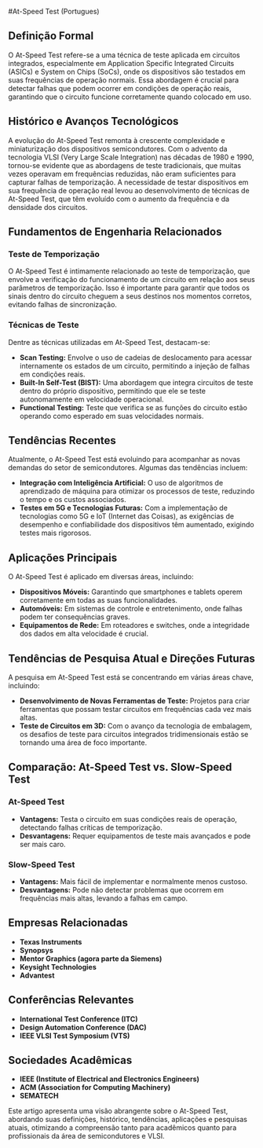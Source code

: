 #At-Speed Test (Portugues)

## Definição Formal

O At-Speed Test refere-se a uma técnica de teste aplicada em circuitos integrados, especialmente em Application Specific Integrated Circuits (ASICs) e System on Chips (SoCs), onde os dispositivos são testados em suas frequências de operação normais. Essa abordagem é crucial para detectar falhas que podem ocorrer em condições de operação reais, garantindo que o circuito funcione corretamente quando colocado em uso.

## Histórico e Avanços Tecnológicos

A evolução do At-Speed Test remonta à crescente complexidade e miniaturização dos dispositivos semicondutores. Com o advento da tecnologia VLSI (Very Large Scale Integration) nas décadas de 1980 e 1990, tornou-se evidente que as abordagens de teste tradicionais, que muitas vezes operavam em frequências reduzidas, não eram suficientes para capturar falhas de temporização. A necessidade de testar dispositivos em sua frequência de operação real levou ao desenvolvimento de técnicas de At-Speed Test, que têm evoluído com o aumento da frequência e da densidade dos circuitos.

## Fundamentos de Engenharia Relacionados

### Teste de Temporização

O At-Speed Test é intimamente relacionado ao teste de temporização, que envolve a verificação do funcionamento de um circuito em relação aos seus parâmetros de temporização. Isso é importante para garantir que todos os sinais dentro do circuito cheguem a seus destinos nos momentos corretos, evitando falhas de sincronização.

### Técnicas de Teste

Dentre as técnicas utilizadas em At-Speed Test, destacam-se:

- **Scan Testing:** Envolve o uso de cadeias de deslocamento para acessar internamente os estados de um circuito, permitindo a injeção de falhas em condições reais.
- **Built-In Self-Test (BIST):** Uma abordagem que integra circuitos de teste dentro do próprio dispositivo, permitindo que ele se teste autonomamente em velocidade operacional.
- **Functional Testing:** Teste que verifica se as funções do circuito estão operando como esperado em suas velocidades normais.

## Tendências Recentes

Atualmente, o At-Speed Test está evoluindo para acompanhar as novas demandas do setor de semicondutores. Algumas das tendências incluem:

- **Integração com Inteligência Artificial:** O uso de algoritmos de aprendizado de máquina para otimizar os processos de teste, reduzindo o tempo e os custos associados.
- **Testes em 5G e Tecnologias Futuras:** Com a implementação de tecnologias como 5G e IoT (Internet das Coisas), as exigências de desempenho e confiabilidade dos dispositivos têm aumentado, exigindo testes mais rigorosos.

## Aplicações Principais

O At-Speed Test é aplicado em diversas áreas, incluindo:

- **Dispositivos Móveis:** Garantindo que smartphones e tablets operem corretamente em todas as suas funcionalidades.
- **Automóveis:** Em sistemas de controle e entretenimento, onde falhas podem ter consequências graves.
- **Equipamentos de Rede:** Em roteadores e switches, onde a integridade dos dados em alta velocidade é crucial.

## Tendências de Pesquisa Atual e Direções Futuras

A pesquisa em At-Speed Test está se concentrando em várias áreas chave, incluindo:

- **Desenvolvimento de Novas Ferramentas de Teste:** Projetos para criar ferramentas que possam testar circuitos em frequências cada vez mais altas.
- **Teste de Circuitos em 3D:** Com o avanço da tecnologia de embalagem, os desafios de teste para circuitos integrados tridimensionais estão se tornando uma área de foco importante.

## Comparação: At-Speed Test vs. Slow-Speed Test

### At-Speed Test

- **Vantagens:** Testa o circuito em suas condições reais de operação, detectando falhas críticas de temporização.
- **Desvantagens:** Requer equipamentos de teste mais avançados e pode ser mais caro.

### Slow-Speed Test

- **Vantagens:** Mais fácil de implementar e normalmente menos custoso.
- **Desvantagens:** Pode não detectar problemas que ocorrem em frequências mais altas, levando a falhas em campo.

## Empresas Relacionadas

- **Texas Instruments**
- **Synopsys**
- **Mentor Graphics (agora parte da Siemens)**
- **Keysight Technologies**
- **Advantest**

## Conferências Relevantes

- **International Test Conference (ITC)**
- **Design Automation Conference (DAC)**
- **IEEE VLSI Test Symposium (VTS)**

## Sociedades Acadêmicas

- **IEEE (Institute of Electrical and Electronics Engineers)**
- **ACM (Association for Computing Machinery)**
- **SEMATECH**

Este artigo apresenta uma visão abrangente sobre o At-Speed Test, abordando suas definições, histórico, tendências, aplicações e pesquisas atuais, otimizando a compreensão tanto para acadêmicos quanto para profissionais da área de semicondutores e VLSI.